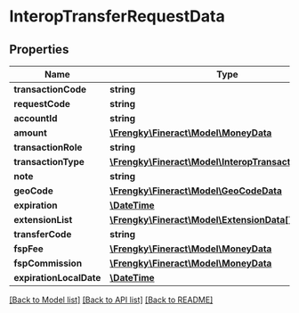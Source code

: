 # InteropTransferRequestData

## Properties
Name | Type | Description | Notes
------------ | ------------- | ------------- | -------------
**transactionCode** | **string** |  | 
**requestCode** | **string** |  | [optional] 
**accountId** | **string** |  | 
**amount** | [**\Frengky\Fineract\Model\MoneyData**](MoneyData.md) |  | 
**transactionRole** | **string** |  | 
**transactionType** | [**\Frengky\Fineract\Model\InteropTransactionTypeData**](InteropTransactionTypeData.md) |  | [optional] 
**note** | **string** |  | [optional] 
**geoCode** | [**\Frengky\Fineract\Model\GeoCodeData**](GeoCodeData.md) |  | [optional] 
**expiration** | [**\DateTime**](\DateTime.md) |  | [optional] 
**extensionList** | [**\Frengky\Fineract\Model\ExtensionData[]**](ExtensionData.md) |  | [optional] 
**transferCode** | **string** |  | 
**fspFee** | [**\Frengky\Fineract\Model\MoneyData**](MoneyData.md) |  | [optional] 
**fspCommission** | [**\Frengky\Fineract\Model\MoneyData**](MoneyData.md) |  | [optional] 
**expirationLocalDate** | [**\DateTime**](\DateTime.md) |  | [optional] 

[[Back to Model list]](../../README.md#documentation-for-models) [[Back to API list]](../../README.md#documentation-for-api-endpoints) [[Back to README]](../../README.md)

